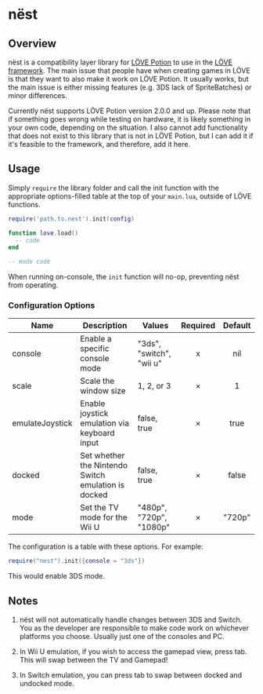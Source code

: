 # nëst

## Overview

nëst is a compatibility layer library for [LÖVE Potion](https://github.com/TurtleP/LovePotion) to use in the [LÖVE framework](https://love2d.org). The main issue that people have when creating games in LÖVE is that they want to also make it work on LÖVE Potion. It usually works, but the main issue is either missing features (e.g. 3DS lack of SpriteBatches) or minor differences.

Currently nëst supports LÖVE Potion version 2.0.0 and up. Please note that if something goes wrong while testing on hardware, it is likely something in your own code, depending on the situation. I also cannot add functionality that does not exist to this library that is not in LÖVE Potion, but I can add it if it's feasible to the framework, and therefore, add it here.

## Usage

Simply `require` the library folder and call the init function with the appropriate options-filled table at the top of your `main.lua`, outside of LÖVE functions.

```lua
require('path.to.nest').init(config)

function love.load()
  -- code
end

-- mode code
```

When running on-console, the `init` function will no-op, preventing nëst from operating.

### Configuration Options

| Name            | Description                                         | Values                   | Required | Default |
| --------------- | --------------------------------------------------- | ------------------------ | :------: | :-----: |
| console         | Enable a specific console mode                      | "3ds", "switch", "wii u" |    x     |   nil   |
| scale           | Scale the window size                               | 1, 2, or 3               |    ×     |    1    |
| emulateJoystick | Enable joystick emulation via keyboard input        | false, true              |    ×     |  true   |
| docked          | Set whether the Nintendo Switch emulation is docked | false, true              |    ×     |  false  |
| mode            | Set the TV mode for the Wii U                       | "480p", "720p", "1080p"  |    ×     | "720p"  |

The configuration is a table with these options. For example:

```lua
require("nest").init({console = "3ds"})
```

This would enable 3DS mode.

## Notes

1. nëst will not automatically handle changes between 3DS and Switch. You as the developer are responsible to make code work on whichever platforms you choose. Usually just one of the consoles and PC.

2. In Wii U emulation, if you wish to access the gamepad view, press tab. This will swap between the TV and Gamepad!
3. In Switch emulation, you can press tab to swap between docked and undocked mode.
